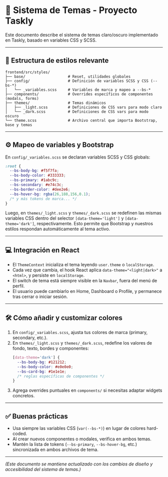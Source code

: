 # 🎨 Sistema de Temas - Proyecto Taskly

Este documento describe el sistema de temas claro/oscuro implementado en Taskly, basado en variables CSS y SCSS.

---

## 📁 Estructura de estilos relevante

```
frontend/src/styles/
├── base/                   # Reset, utilidades globales
├── config/                 # Definición de variables SCSS y CSS (--bs-*)
│   └── _variables.scss     # Variables de marca y mapeo a --bs-*
├── components/             # Overrides específicos de componentes (modals, forms)
├── themes/                 # Temas dinámicos
│   ├── _light.scss         # Definiciones de CSS vars para modo claro
│   └── _dark.scss          # Definiciones de CSS vars para modo oscuro
└── theme.scss              # Archivo central que importa Bootstrap, base y temas
```

---

## ⚙️ Mapeo de variables y Bootstrap

En `config/_variables.scss` se declaran variables SCSS y CSS globals:

```scss
:root {
  --bs-body-bg: #f5f7fa;
  --bs-body-color: #333333;
  --bs-primary: #1abc9c;
  --bs-secondary: #e74c3c;
  --bs-border-color: #dee2e6;
  --bs-hover-bg: rgba(26,188,156,0.1);
  /* y más tokens de marca... */
}
```

Luego, en `themes/_light.scss` y `themes/_dark.scss` se redefinen las mismas variables CSS dentro del selector `[data-theme='light']` y `[data-theme='dark']`, respectivamente. Esto permite que Bootstrap y nuestros estilos respondan automáticamente al tema activo.

---

## 💻 Integración en React

- El `ThemeContext` inicializa el tema leyendo `user.theme` o `localStorage`.
- Cada vez que cambia, el hook React aplica `data-theme="<light|dark>"` a `<html>`, y persiste en `localStorage`.
- El switch de tema está siempre visible en la `Navbar`, fuera del menú de perfil.
- El usuario puede cambiarlo en Home, Dashboard o Profile, y permanece tras cerrar o iniciar sesión.

---

## 🛠️ Cómo añadir y customizar colores

1. En `config/_variables.scss`, ajusta tus colores de marca (primary, secondary, etc.).
2. En `themes/_light.scss` y `themes/_dark.scss`, redefine los valores de fondo, texto, bordes y componentes:
   ```scss
   [data-theme='dark'] {
     --bs-body-bg: #121212;
     --bs-body-color: #e0e0e0;
     --bs-card-bg: #1e1e1e;
     /* reglas específicas de componentes */
   }
   ```
3. Agrega overrides puntuales en `components/` si necesitas adaptar widgets concretos.

---

## ✅ Buenas prácticas

- Usa siempre las variables CSS (`var(--bs-*)`) en lugar de colores hard-coded.
- Al crear nuevos componentes o modales, verifica en ambos temas.
- Mantén la lista de tokens (`--bs-primary`, `--bs-hover-bg`, etc.) sincronizada en ambos archivos de tema.

---

*(Este documento se mantiene actualizado con los cambios de diseño y accesibilidad del sistema de temas.)*

